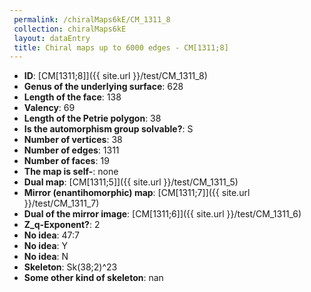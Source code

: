 ```yaml
--- 
 permalink: /chiralMaps6kE/CM_1311_8 
 collection: chiralMaps6kE
 layout: dataEntry
 title: Chiral maps up to 6000 edges - CM[1311;8]
---
```


- **ID**: [CM[1311;8]]({{ site.url }}/test/CM_1311_8)
- **Genus of the underlying surface**: 628
- **Length of the face**: 138
- **Valency**: 69
- **Length of the Petrie polygon**: 38
- **Is the automorphism group solvable?**: S
- **Number of vertices**: 38
- **Number of edges**: 1311
- **Number of faces**: 19
- **The map is self-**: none
- **Dual map**: [CM[1311;5]]({{ site.url }}/test/CM_1311_5)
- **Mirror (enantihomorphic) map**: [CM[1311;7]]({{ site.url }}/test/CM_1311_7)
- **Dual of the mirror image**: [CM[1311;6]]({{ site.url }}/test/CM_1311_6)
- **Z_q-Exponent?**: 2
- **No idea**:  47:7
- **No idea**: Y
- **No idea**: N
- **Skeleton**: Sk(38;2)^23
- **Some other kind of skeleton**: nan
